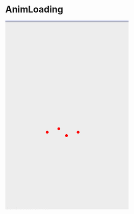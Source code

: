 # AnimLoading
![](https://github.com/fenghao1994/AnimLoading/raw/master/app/src/main/res/raw/loadingview.gif)
